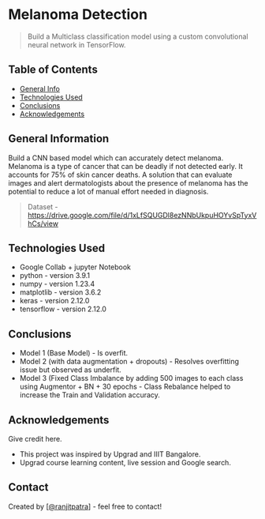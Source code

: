 # Melanoma Detection
> Build a Multiclass classification model using a custom convolutional neural network in TensorFlow. 


## Table of Contents
* [General Info](#general-information)
* [Technologies Used](#technologies-used)
* [Conclusions](#conclusions)
* [Acknowledgements](#acknowledgements)

<!-- You can include any other section that is pertinent to your problem -->

## General Information
Build a CNN based model which can accurately detect melanoma. Melanoma is a type of cancer that can be deadly if not detected early. It accounts for 75% of skin cancer deaths. A solution that can evaluate images and alert dermatologists about the presence of melanoma has the potential to reduce a lot of manual effort needed in diagnosis.

> Dataset - https://drive.google.com/file/d/1xLfSQUGDl8ezNNbUkpuHOYvSpTyxVhCs/view

## Technologies Used
- Google Collab + jupyter Notebook
- python - version 3.9.1
- numpy - version 1.23.4
- matplotlib - version 3.6.2
- keras - version 2.12.0
- tensorflow - version 2.12.0

## Conclusions

- Model 1 (Base Model) - Is overfit.
- Model 2 (with data augmentation + dropouts) - Resolves overfitting issue but observed as underfit.
- Model 3 (Fixed Class Imbalance by adding 500 images to each class using Augmentor + BN + 30 epochs - Class Rebalance helped to increase the Train and Validation accuracy.

## Acknowledgements
Give credit here.
- This project was inspired by Upgrad and IIIT Bangalore.
- Upgrad course learning content, live session and Google search.


## Contact
Created by [[@ranjitpatra](https://github.com/ranjitpatra)] - feel free to contact!
